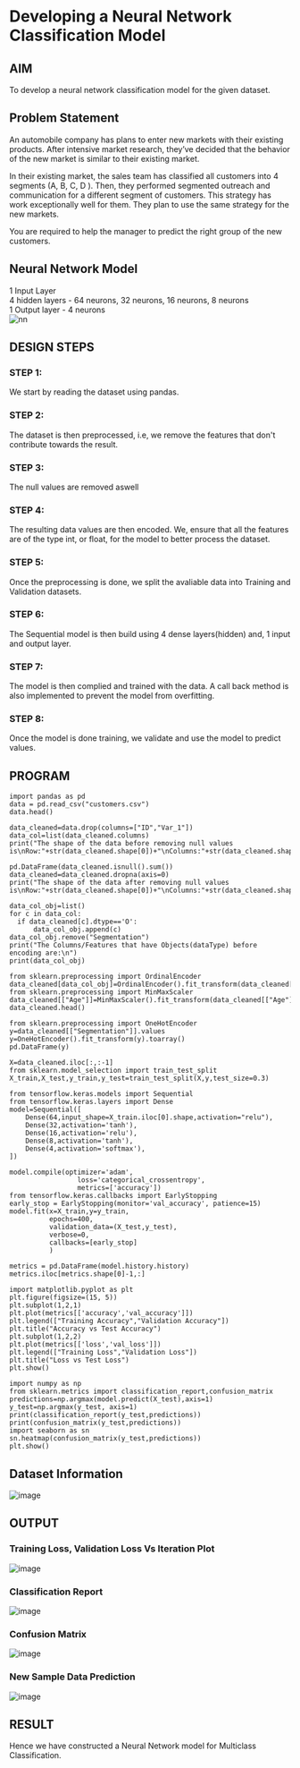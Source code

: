 # Developing a Neural Network Classification Model

## AIM

To develop a neural network classification model for the given dataset.

## Problem Statement

An automobile company has plans to enter new markets with their existing products. After intensive market research, they’ve decided that the behavior of the new market is similar to their existing market.

In their existing market, the sales team has classified all customers into 4 segments (A, B, C, D ). Then, they performed segmented outreach and communication for a different segment of customers. This strategy has work exceptionally well for them. They plan to use the same strategy for the new markets.

You are required to help the manager to predict the right group of the new customers.

## Neural Network Model
1 Input Layer<br>
4 hidden layers - 64 neurons, 32 neurons, 16 neurons, 8 neurons<br>
1 Output layer - 4 neurons<br>
![nn](https://user-images.githubusercontent.com/65499285/188654163-d2bbb0c3-97c7-440e-97a5-2eb55ec69fe9.svg)


## DESIGN STEPS

### STEP 1:
We start by reading the dataset using pandas.
### STEP 2:
The dataset is then preprocessed, i.e, we remove the features that don't contribute towards the result.
### STEP 3:
The null values are removed aswell
### STEP 4:
The resulting data values are then encoded. We, ensure that all the features are of the type int, or float, for the model to better process the dataset.
### STEP 5:
Once the preprocessing is done, we split the avaliable data into Training and Validation datasets.
### STEP 6:
The Sequential model is then build using 4 dense layers(hidden) and, 1 input and output layer.
### STEP 7:
The model is then complied and trained with the data. A call back method is also implemented to prevent the model from overfitting.
### STEP 8:
Once the model is done training, we validate and use the model to predict values.
## PROGRAM
```python3
import pandas as pd
data = pd.read_csv("customers.csv")
data.head()
```
```python3
data_cleaned=data.drop(columns=["ID","Var_1"])
data_col=list(data_cleaned.columns)
print("The shape of the data before removing null values is\nRow:"+str(data_cleaned.shape[0])+"\nColumns:"+str(data_cleaned.shape[1]))
```

```python3
pd.DataFrame(data_cleaned.isnull().sum())
data_cleaned=data_cleaned.dropna(axis=0)
print("The shape of the data after removing null values is\nRow:"+str(data_cleaned.shape[0])+"\nColumns:"+str(data_cleaned.shape[1]))

```

```python3
data_col_obj=list()
for c in data_col:
  if data_cleaned[c].dtype=='O':
      data_col_obj.append(c)
data_col_obj.remove("Segmentation")
print("The Columns/Features that have Objects(dataType) before encoding are:\n")
print(data_col_obj)

from sklearn.preprocessing import OrdinalEncoder
data_cleaned[data_col_obj]=OrdinalEncoder().fit_transform(data_cleaned[data_col_obj])
from sklearn.preprocessing import MinMaxScaler
data_cleaned[["Age"]]=MinMaxScaler().fit_transform(data_cleaned[["Age"]])
data_cleaned.head()

from sklearn.preprocessing import OneHotEncoder
y=data_cleaned[["Segmentation"]].values
y=OneHotEncoder().fit_transform(y).toarray()
pd.DataFrame(y)
```

```python3
X=data_cleaned.iloc[:,:-1]
from sklearn.model_selection import train_test_split
X_train,X_test,y_train,y_test=train_test_split(X,y,test_size=0.3)

from tensorflow.keras.models import Sequential
from tensorflow.keras.layers import Dense
model=Sequential([
    Dense(64,input_shape=X_train.iloc[0].shape,activation="relu"),
    Dense(32,activation='tanh'),
    Dense(16,activation='relu'),
    Dense(8,activation='tanh'),
    Dense(4,activation='softmax'),
])

model.compile(optimizer='adam',
                 loss='categorical_crossentropy',
                 metrics=['accuracy'])
from tensorflow.keras.callbacks import EarlyStopping
early_stop = EarlyStopping(monitor='val_accuracy', patience=15)
model.fit(x=X_train,y=y_train,
          epochs=400,
          validation_data=(X_test,y_test),
          verbose=0, 
          callbacks=[early_stop]
          )
```


```python3
metrics = pd.DataFrame(model.history.history)
metrics.iloc[metrics.shape[0]-1,:]
```

```python3
import matplotlib.pyplot as plt
plt.figure(figsize=(15, 5))
plt.subplot(1,2,1)
plt.plot(metrics[['accuracy','val_accuracy']])
plt.legend(["Training Accuracy","Validation Accuracy"])
plt.title("Accuracy vs Test Accuracy")
plt.subplot(1,2,2)
plt.plot(metrics[['loss','val_loss']])
plt.legend(["Training Loss","Validation Loss"])
plt.title("Loss vs Test Loss")
plt.show()
```

```python3
import numpy as np
from sklearn.metrics import classification_report,confusion_matrix
predictions=np.argmax(model.predict(X_test),axis=1)
y_test=np.argmax(y_test, axis=1)
print(classification_report(y_test,predictions))
print(confusion_matrix(y_test,predictions))
import seaborn as sn
sn.heatmap(confusion_matrix(y_test,predictions))
plt.show()
```
## Dataset Information
![image](https://user-images.githubusercontent.com/65499285/188649793-d5045c93-f721-47fd-b504-021494fcb256.png)


## OUTPUT

### Training Loss, Validation Loss Vs Iteration Plot
![image](https://user-images.githubusercontent.com/65499285/188649855-6e824cbd-3148-424e-bc24-deb0e093d2a8.png)


### Classification Report
![image](https://user-images.githubusercontent.com/65499285/188649904-60a32234-a508-41db-b968-039259a9a2d1.png)

### Confusion Matrix
![image](https://user-images.githubusercontent.com/65499285/188650140-be55fbbd-6ae9-4d37-9ccf-cede70c45fc1.png)

### New Sample Data Prediction

![image](https://user-images.githubusercontent.com/65499285/188653473-b4378d95-9d21-427a-93ed-47af07b09063.png)

## RESULT
Hence we have constructed a Neural Network model for Multiclass Classification.
